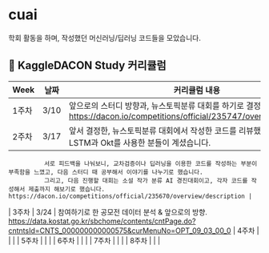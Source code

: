 # cuai

학회 활동을 하며, 작성했던 머신러닝/딥러닝 코드들을 모았습니다.

##  🍎 KaggleDACON Study 커리큘럼

| Week | 날짜 | 커리큘럼 내용 |
| ------ | -- | ----------- |
| 1주차 | 3/10 | 앞으로의 스터디 방향과, 뉴스토픽분류 대회를 하기로 결정했습니다.  https://dacon.io/competitions/official/235747/overview/description |
| 2주차 | 3/17 | 앞서 결정한, 뉴스토픽분류 대회에서 작성한 코드를 리뷰했습니다. 양방향 LSTM과 Okt를 사용한 분들이 계셨습니다.
              서로 피드백을 나눠보니, 교차검증이나 딥러닝을 이용한 코드를 작성하는 부분이 부족함을 느꼈고, 다음 스터디 때 공부해서 이야기를 나누기로 했습니다.
              그리고, 다음 진행할 대회는 소설 작가 분류 AI 경진대회이고, 각자 코드를 작성해서 제출까지 해보기로 했습니다. https://dacon.io/competitions/official/235670/overview/description |
| 3주차 | 3/24 | 참여하기로 한 공모전 데이터 분석 & 앞으로의 방향. https://data.kostat.go.kr/sbchome/contents/cntPage.do?cntntsId=CNTS_000000000000575&curMenuNo=OPT_09_03_00_0
| 4주차 |  |  |
| 5주차 |  |  |
| 6주차 |  |  |
| 7주차 |  |  |
| 8주차 |  |  |
